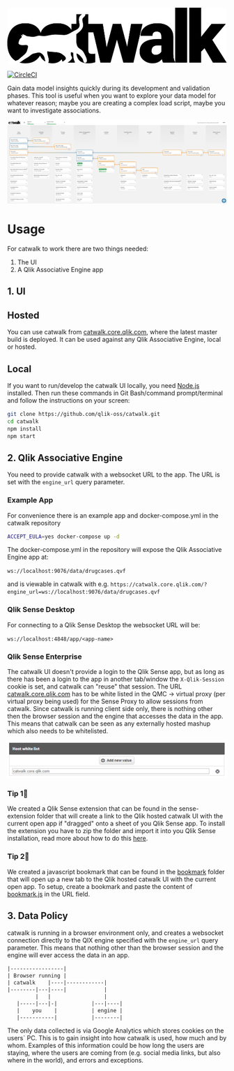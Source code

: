 ![catwalk](./src/assets/catwalk.svg)

[![CircleCI](https://circleci.com/gh/qlik-oss/catwalk/tree/master.svg?style=svg)](https://circleci.com/gh/qlik-oss/catwalk/tree/master)

Gain data model insights quickly during its development and validation phases. This tool is useful when you want to explore your data model for whatever reason; maybe you are creating a complex load script, maybe you want to investigate associations.

![screenshot](./images/screenshot.png)

# Usage

For catwalk to work there are two things needed:
1. The UI
2. A Qlik Associative Engine app

## 1. UI

## Hosted

You can use catwalk from [catwalk.core.qlik.com](https://catwalk.core.qlik.com), where the latest master build is deployed. It can be used against any Qlik Associative Engine, local or hosted.

## Local

If you want to run/develop the catwalk UI locally, you need [Node.js](https://nodejs.org/en/) installed. Then run these commands in Git Bash/command prompt/terminal and follow the instructions on your screen:

```bash
git clone https://github.com/qlik-oss/catwalk.git
cd catwalk
npm install
npm start
```

## 2. Qlik Associative Engine
You need to provide catwalk with a websocket URL to the app. The URL is set with the `engine_url` query parameter.

### Example App
For convenience there is an example app and docker-compose.yml in the catwalk repository
```bash
ACCEPT_EULA=yes docker-compose up -d
```
The docker-compose.yml in the repository will expose the Qlik Associative Engine app at:

`ws://localhost:9076/data/drugcases.qvf`

and is viewable in catwalk with e.g. `https://catwalk.core.qlik.com/?engine_url=ws://localhost:9076/data/drugcases.qvf`

### Qlik Sense Desktop
For connecting to a Qlik Sense Desktop the websocket URL will be:

`ws://localhost:4848/app/<app-name>`

### Qlik Sense Enterprise
The catwalk UI doesn't provide a login to the Qlik Sense app, but as long as there has been a login to the app in another tab/window the `X-Qlik-Session` cookie is set, and catwalk can "reuse" that session. The URL [catwalk.core.qlik.com](https://catwalk.core.qlik.com) has to be white listed in the QMC -> virtual proxy (per virtual proxy being used) for the Sense Proxy to allow sessions from catwalk. Since catwalk is running client side only, there is nothing other then the browser session and the engine that accesses the data in the app. This means that catwalk can be seen as any externally hosted mashup which also needs to be whitelisted.

![host white list](./images/qmc-whitelist.png)

### Tip 1:tada:
We created a Qlik Sense extension that can be found in the sense-extension folder that will create a link to the Qlik hosted catwalk UI with the current open app if "dragged" onto a sheet of you Qlik Sense app.
To install the extension you have to zip the folder and import it into you Qlik Sense installation, read more about how to do this [here](https://help.qlik.com/en-US/sense-developer/November2018/Subsystems/Extensions/Content/Sense_Extensions/Howtos/deploy-extensions.htm).

### Tip 2:tada:
We created a javascript bookmark that can be found in the [bookmark](./bookmark) folder that will open up a new tab to the Qlik hosted catwalk UI with the current open app.
To setup, create a bookmark and paste the content of [bookmark.js](./bookmark/bookmark.js) in the URL field.

## 3. Data Policy
catwalk is running in a browser environment only, and creates a websocket connection directly to the QIX engine specified with the `engine_url` query parameter. This means that nothing other than the browser session and the engine will ever access the data in an app.

```
|-----------------|
| Browser running |
| catwalk    |----|------------|
|--------|---|----|            |
         |   |                 |
   |-----|---|-|           |---|----|
   |    you    |           | engine |
   |-----------|           |--------|
```
The only data collected is via Google Analytics which stores cookies on the users` PC. This is to gain insight into how catwalk is used, how much and by whom. Examples of this information could be how long the users are staying, where the users are coming from (e.g. social media links, but also where in the world), and errors and exceptions.
